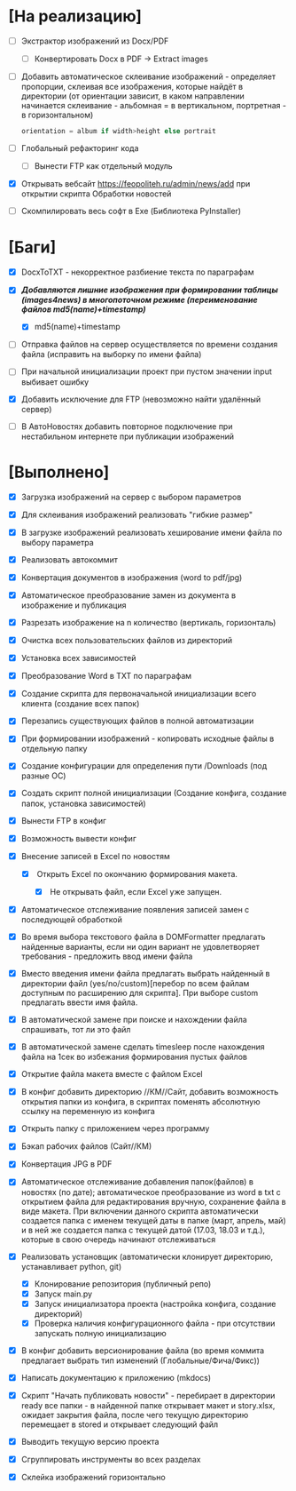 # [На реализацию]

- [ ] Экстрактор изображений из Docx/PDF
  - [ ] Конвертировать Docx в PDF -> Extract images

- [ ] Добавить автоматическое склеивание изображений - определяет пропорции, склеивая все изображения, которые найдёт в директории (от ориентации зависит, в каком направлении начинается склеивание - альбомная = в вертикальном, портретная - в горизонтальном)

  ```python
  orientation = album if width>height else portrait
  ```

- [ ] Глобальный рефакторинг кода
  
  - [ ] Вынести FTP как отдельный модуль

- [x] Открывать вебсайт https://feopoliteh.ru/admin/news/add при открытии скрипта Обработки новостей 

- [ ] Скомпилировать весь софт в Exe (Библиотека PyInstaller)

# [Баги]

- [x] DocxToTXT - некорректное разбиение текста по параграфам
- [x] ***Добавляются лишние изображения при формировании таблицы (images4news) в многопоточном режиме (переименование файлов md5(name)+timestamp)***
  - [x] md5(name)+timestamp

- [ ] Отправка файлов на сервер осуществляется по времени создания файла (исправить на выборку по имени файла)

- [ ] При начальной инициализации проект при пустом значении input выбивает ошибку

- [x] Добавить исключение для FTP (невозможно найти удалённый сервер)

- [ ] В АвтоНовостях добавить повторное подключение при нестабильном интернете при публикации изображений

# [Выполнено]

- [x] Загрузка изображений на сервер с выбором параметров
- [x] Для склеивания изображений реализовать "гибкие размер"
- [x] В загрузке изображений реализовать хеширование имени файла по выбору параметра
- [x] Реализовать автокоммит
- [x] Конвертация документов в изображения (word to pdf/jpg)
- [x] Автоматическое преобразование замен из документа в изображение и публикация
- [x] Разрезать изображение на n количество (вертикаль, горизонталь)
- [x] Очистка всех пользовательских файлов из директорий
- [x] Установка всех зависимостей
- [x] Преобразование Word в TXT по параграфам
- [x] Создание скрипта для первоначальной инициализации всего клиента (создание всех папок)
- [x] Перезапись существующих файлов в полной автоматизации
- [x] При формировании изображений - копировать исходные файлы в отдельную папку
- [x] Создание конфигурации для определения пути /Downloads (под разные ОС)
- [x] Создать скрипт полной инициализации (Создание конфига, создание папок, установка зависимостей)
- [x] Вынести FTP в конфиг
- [x] Возможность вывести конфиг
- [x] Внесение записей в Excel по новостям

  - [x] ​	Открыть Excel по окончанию формирования макета.

    - [x] ​	Не открывать файл, если Excel уже запущен.
- [x] Автоматическое отслеживание появления записей замен с последующей обработкой
- [x] Во время выбора текстового файла в DOMFormatter предлагать найденные варианты, если ни один вариант не удовлетворяет требования - предложить ввод имени файла
- [x] Вместо введения имени файла предлагать выбрать найденный в директории файл (yes/no/custom)[перебор по всем файлам доступным по расширению для скрипта]. При выборе custom предлагать ввести имя файла.
- [x] В автоматической замене при поиске и нахождении файла спрашивать, тот ли это файл
- [x] В автоматической замене сделать timesleep после нахождения файла на 1сек во избежания формирования пустых файлов
- [x] Открытие файла макета вместе с файлом Excel
- [x] В конфиг добавить директорию //КМ//Сайт, добавить возможность открытия папки из конфига, в скриптах поменять абсолютную ссылку на переменную из конфига
- [x] Открыть папку с приложением через программу
- [x] Бэкап рабочих файлов (Сайт//КМ)
- [x] Конвертация JPG в PDF
- [x] Автоматическое отслеживание добавления папок(файлов) в новостях (по дате); автоматическое преобразование из word в txt с открытием файла для редактирования вручную, сохранение файла в виде макета. При включении данного скрипта автоматически создается папка с именем текущей даты в папке (март, апрель, май) и в ней же создается папка с текущей датой (17.03, 18.03 и т.д.), которые в свою очередь начинают отслеживаться
- [x] Реализовать установщик (автоматически клонирует директорию, устанавливает python, git)
  - [x] Клонирование репозитория (публичный репо)
  - [x] Запуск main.py
  - [x] Запуск инициализатора проекта (настройка конфига, создание директорий)
  - [x] Проверка наличия конфигурационного файла - при отсутствии запускать полную инициализацию
- [x] В конфиг добавить версионирование файла (во время коммита предлагает выбрать тип изменений (Глобальные/Фича/Фикс))
- [x] Написать документацию к приложению (mkdocs)
- [x] Скрипт "Начать публиковать новости" - перебирает в директории ready все папки - в найденной папке открывает макет и story.xlsx, ожидает закрытия файла, после чего текущую директорию перемещает в stored и открывает следующий файл
- [x] Выводить текущую версию проекта
- [x] Сгруппировать инструменты во всех разделах
- [x] Склейка изображений горизонтально